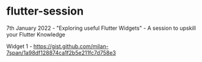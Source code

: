 # flutter-session

7th January 2022 - "Exploring useful Flutter Widgets" - A session to upskill your Flutter Knowledge

Widget 1 - https://gist.github.com/milan-7span/1a98df128874ca1f2b5e211fc7d758e3
